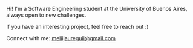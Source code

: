 Hi! I'm a Software Engineering student at the University of Buenos Aires, always open to new challenges.

If you have an interesting project, feel free to reach out :)

Connect with me: meliijaureguii@gmail.com

<!--
**melijauregui/melijauregui** is a ✨ _special_ ✨ repository because its `README.md` (this file) appears on your GitHub profile.

Here are some ideas to get you started:

- 🔭 I’m currently working on ...
- 🌱 I’m currently learning ...
- 👯 I’m looking to collaborate on ...
- 🤔 I’m looking for help with ...
- 💬 Ask me about ...
- 📫 How to reach me: ...
- 😄 Pronouns: ...
- ⚡ Fun fact: ...
-->
